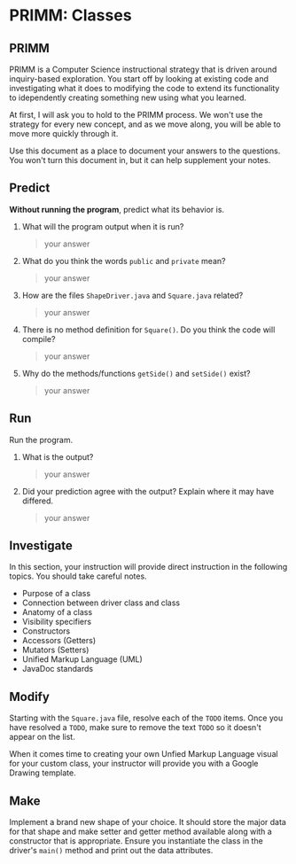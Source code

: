 # PRIMM: Classes

## PRIMM
PRIMM is a Computer Science instructional strategy that is driven around inquiry-based exploration. You start off by looking at existing code and investigating what it does to modifying the code to extend its functionality to idependently creating something new using what you learned.

At first, I will ask you to hold to the PRIMM process. We won't use the strategy for every new concept, and as we move along, you will be able to move more quickly through it.

Use this document as a place to document your answers to the questions. You won't turn this document in, but
it can help supplement your notes.

## Predict
**Without running the program**, predict what its behavior is.

1. What will the program output when it is run?
    >  your answer

2. What do you think the words `public` and `private` mean?
    > your answer

3. How are the files `ShapeDriver.java` and `Square.java` related? 
    > your answer

4. There is no method definition for `Square()`. Do you think the code will compile? 
    > your answer

5. Why do the methods/functions `getSide()` and `setSide()` exist? 
    > your answer

## Run
Run the program. 
1. What is the output?
    > your answer

2. Did your prediction agree with the output? Explain where it may have differed.
    > your answer

## Investigate
In this section, your instruction will provide direct instruction in the following topics.
You should take careful notes.
- Purpose of a class
- Connection between driver class and class
- Anatomy of a class
- Visibility specifiers
- Constructors
- Accessors (Getters)
- Mutators (Setters)
- Unified Markup Language (UML)
- JavaDoc standards

## Modify
Starting with the `Square.java` file, resolve each of the `TODO` items. 
Once you have resolved a `TODO`, make sure to remove the text `TODO` so it doesn't 
appear on the list.

When it comes time to creating your own Unfied Markup Language visual for your custom class,
your instructor will provide you with a Google Drawing template.

## Make
Implement a brand new shape of your choice. It should store the major data for that shape and make
setter and getter method available along with a constructor that is appropriate.
Ensure you instantiate the class in the driver's `main()` method and print out the data attributes.
